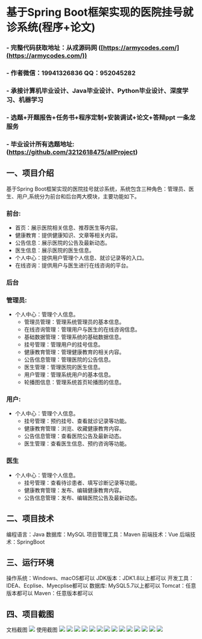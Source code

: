 基于Spring Boot框架实现的医院挂号就诊系统(程序+论文)
=
### - 完整代码获取地址：从戎源码网 ([https://armycodes.com/](https://armycodes.com/))
### - 作者微信：19941326836  QQ：952045282 
### - 承接计算机毕业设计、Java毕业设计、Python毕业设计、深度学习、机器学习
### - 选题+开题报告+任务书+程序定制+安装调试+论文+答辩ppt 一条龙服务
### - 毕业设计所有选题地址:(https://github.com/3212618475/allProject)


一、项目介绍
---
基于Spring Boot框架实现的医院挂号就诊系统，系统包含三种角色：管理员、医生、用户,系统分为前台和后台两大模块，主要功能如下。
### 前台:
- 首页：展示医院相关信息、推荐医生等内容。
- 健康教育：提供健康知识、文章等相关内容。
- 公告信息：展示医院的公告及最新动态。
- 医生信息：展示医院的医生信息。
- 个人中心：提供用户管理个人信息、就诊记录等的入口。
- 在线咨询：提供用户与医生进行在线咨询的平台。

 
### 后台
### 管理员:
  - 个人中心：管理个人信息。
    - 管理员管理：管理系统管理员的基本信息。
    - 在线咨询管理：管理用户与医生的在线咨询信息。
    - 基础数据管理：管理系统的基础数据信息。
    - 挂号管理：管理用户的挂号信息。
    - 健康教育管理：管理健康教育的相关内容。
    - 公告信息管理：管理医院的公告信息。
    - 医生管理：管理医院的医生信息。
    - 用户管理：管理系统用户的基本信息。
    - 轮播图信息：管理系统首页轮播图的信息。
   
      
### 用户:
  - 个人中心：管理个人信息。
    - 挂号管理：预约挂号、查看就诊记录等功能。
    - 健康教育管理：浏览、收藏健康教育内容。
    - 公告信息管理：查看医院公告及最新动态。
    - 医生管理：查看医生信息、预约咨询等功能。

### 医生
 - 个人中心：管理个人信息。
    - 挂号管理：查看待诊患者、填写诊断记录等功能。
    - 健康教育管理：发布、编辑健康教育内容。
    - 公告信息管理：发布、编辑医院公告及最新动态。

  
二、项目技术
---
编程语言：Java
数据库：MySQL
项目管理工具：Maven
前端技术：Vue
后端技术：SpringBoot

三、运行环境
---
操作系统：Windows、macOS都可以
JDK版本：JDK1.8以上都可以
开发工具：IDEA、Ecplise、Myecplise都可以
数据库: MySQL5.7以上都可以
Tomcat：任意版本都可以
Maven：任意版本都可以

四、项目截图
---
文档截图
![](limage/2.png)
使用截图
![](image/1.png)
![](image/2.png)
![](image/3.png)
![](image/4.png)
![](image/5.png)
![](image/6.png)
![](image/7.png)
![](image/8.png)
![](image/9.png)
![](image/10.png)
![](image/11.png)
![](image/12.png)
![](image/13.png)
![](image/14.png)
